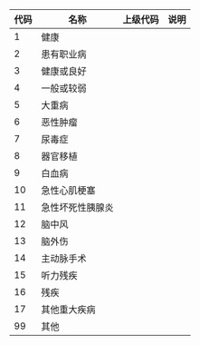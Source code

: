 | 代码 | 名称             | 上级代码 | 说明 |
| ---- | ---------------- | -------- | ---- |
| 1    | 健康             |          |      |
| 2    | 患有职业病       |          |      |
| 3    | 健康或良好       |          |      |
| 4    | 一般或较弱       |          |      |
| 5    | 大重病           |          |      |
| 6    | 恶性肿瘤         |          |      |
| 7    | 尿毒症           |          |      |
| 8    | 器官移植         |          |      |
| 9    | 白血病           |          |      |
| 10   | 急性心肌梗塞     |          |      |
| 11   | 急性坏死性胰腺炎 |          |      |
| 12   | 脑中风           |          |      |
| 13   | 脑外伤           |          |      |
| 14   | 主动脉手术       |          |      |
| 15   | 听力残疾         |          |      |
| 16   | 残疾             |          |      |
| 17   | 其他重大疾病     |          |      |
| 99   | 其他             |          |      |